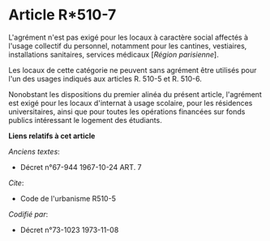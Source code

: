 # Article R*510-7

L'agrément n'est pas exigé pour les locaux à caractère social affectés à l'usage collectif du personnel, notamment pour les
cantines, vestiaires, installations sanitaires, services médicaux [*Région parisienne*].

Les locaux de cette catégorie ne peuvent sans agrément être utilisés pour l'un des usages indiqués aux articles R. 510-5 et
R. 510-6.

Nonobstant les dispositions du premier alinéa du présent article, l'agrément est exigé pour les locaux d'internat à usage
scolaire, pour les résidences universitaires, ainsi que pour toutes les opérations financées sur fonds publics intéressant le
logement des étudiants.

**Liens relatifs à cet article**

_Anciens textes_:

  - Décret n°67-944 1967-10-24 ART. 7

_Cite_:

  - Code de l'urbanisme R510-5

_Codifié par_:

  - Décret n°73-1023 1973-11-08
